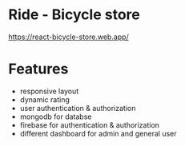 # Ride - Bicycle store

https://react-bicycle-store.web.app/

# Features

- responsive layout
- dynamic rating
- user authentication & authorization
- mongodb for databse
- firebase for authentication & authorization
- different dashboard for admin and general user

